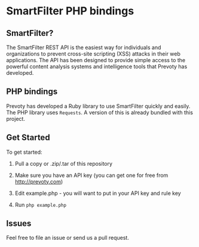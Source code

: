 # SmartFilter PHP bindings

## SmartFilter?

The SmartFilter REST API is the easiest way for individuals and organizations to prevent cross-site scripting (XSS) attacks in their web applications. The API has been designed to provide simple access to the powerful content analysis systems and intelligence tools that Prevoty has developed.

## PHP bindings

Prevoty has developed a Ruby library to use SmartFilter quickly and easily. The PHP library uses `Requests`. A version of this is already bundled with this project.

## Get Started

To get started:

1) Pull a copy or .zip/.tar of this repository

2) Make sure you have an API key (you can get one for free from http://prevoty.com)

3) Edit example.php - you will want to put in your API key and rule key

4) Run `php example.php`

## Issues

Feel free to file an issue or send us a pull request. 
